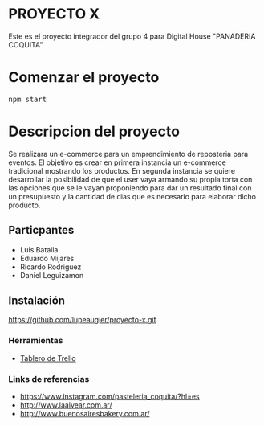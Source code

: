 # PROYECTO X

Este es el proyecto integrador del grupo 4 para Digital House "PANADERIA COQUITA"

# Comenzar el proyecto

<pre>
npm start
</pre>

# Descripcion del proyecto

Se realizara un e-commerce para un emprendimiento de reposteria para eventos. El objetivo es crear en primera instancia un e-commerce tradicional mostrando los productos. En segunda instancia se quiere desarrollar la posibilidad de que el user vaya armando su propia torta con las opciones que se le vayan proponiendo para dar un resultado final con un presupuesto y la cantidad de dias que es necesario para elaborar dicho producto.

## Particpantes

- Luis Batalla
- Eduardo Mijares
- Ricardo Rodriguez
- Daniel Leguizamon

## Instalación

https://github.com/lupeaugier/proyecto-x.git

### Herramientas

- [Tablero de Trello](https://trello.com/b/xWeVaC6J/proyeto-x)

### Links de referencias

- https://www.instagram.com/pasteleria_coquita/?hl=es
- http://www.laalvear.com.ar/
- http://www.buenosairesbakery.com.ar/
